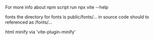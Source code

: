 For more info about npm script run
npx vite --help


fonts
    the directory for fonts is public/fonts/...
    in source code should to referenced as /fonts/... 

html minify via 'vite-plugin-minify'

